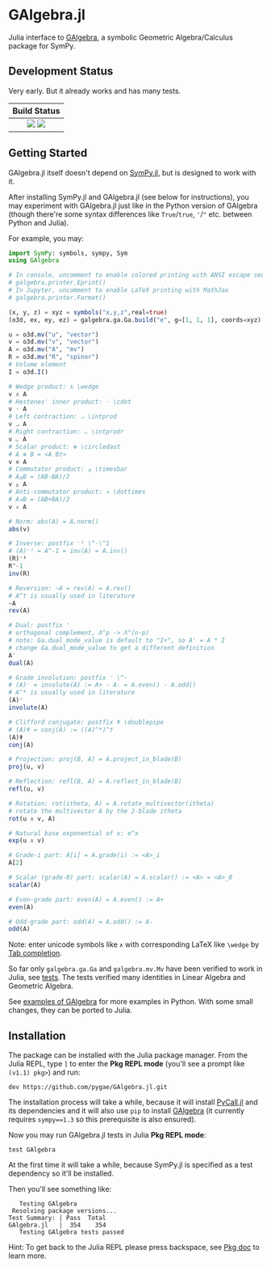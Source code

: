 # GAlgebra.jl

Julia interface to [GAlgebra](https://github.com/pygae/galgebra), a symbolic Geometric Algebra/Calculus package for SymPy.

## Development Status

Very early. But it already works and has many tests.

| **Build Status**                                                                                |
|:-----------------------------------------------------------------------------------------------:|
| [![][travis-img]][travis-url]                                   [![][codecov-img]][codecov-url] |

[travis-img]: https://travis-ci.com/pygae/GAlgebra.jl.svg?branch=master
[travis-url]: https://travis-ci.com/pygae/GAlgebra.jl
[codecov-img]: https://img.shields.io/codecov/c/github/pygae/GAlgebra.jl.svg
[codecov-url]: https://codecov.io/gh/pygae/GAlgebra.jl

## Getting Started

GAlgebra.jl itself doesn't depend on [SymPy.jl](https://github.com/JuliaPy/SymPy.jl), but is designed to work with it.

After installing SymPy.jl and GAlgebra.jl (see below for instructions), you may experiment with GAlgebra.jl just like in the Python version of GAlgebra (though there're some syntax differences like `True`/`true`, `'`/`"` etc. between Python and Julia).

For example, you may:

```julia
import SymPy: symbols, sympy, Sym
using GAlgebra

# In console, uncomment to enable colored printing with ANSI escape sequences 
# galgebra.printer.Eprint()
# In Jupyter, uncomment to enable LaTeX printing with MathJax
# galgebra.printer.Format()

(x, y, z) = xyz = symbols("x,y,z",real=true)
(o3d, ex, ey, ez) = galgebra.ga.Ga.build("e", g=[1, 1, 1], coords=xyz)

u = o3d.mv("u", "vector")
v = o3d.mv("v", "vector")
A = o3d.mv("A", "mv")
R = o3d.mv("R", "spinor")
# Volume element
I = o3d.I()

# Wedge product: ∧ \wedge
v ∧ A
# Hestenes' inner product: ⋅ \cdot
v ⋅ A
# Left contraction: ⨼ \intprod
v ⨼ A
# Right contraction: ⨽ \intprodr
v ⨽ A
# Scalar product: ⊛ \circledast
# A ⊛ B = <A B†>
v ⊛ A
# Commutator product: ⨱ \timesbar
# A⨱B = (AB-BA)/2
v ⨱ A
# Anti-commutator product: ⨰ \dottimes
# A⨰B = (AB+BA)/2
v ⨰ A

# Norm: abs(A) = A.norm()
abs(v)

# Inverse: postfix ⁻¹ \^-\^1
# (A)⁻¹ = A^-1 = inv(A) = A.inv()
(R)⁻¹
R^-1
inv(R)

# Reversion: ~A = rev(A) = A.rev()
# A^† is usually used in literature
~A
rev(A)

# Dual: postfix '
# orthogonal complement, Λ^p -> Λ^(n-p)
# note: Ga.dual_mode_value is default to "I+", so A' = A * I
# change Ga.dual_mode_value to get a different definition
A'
dual(A)

# Grade involution: postfix ⁻ \^-
# (A)⁻ = involute(A) := A+ - A- = A.even() - A.odd()
# A^* is usually used in literature
(A)⁻
involute(A)

# Clifford conjugate: postfix ǂ \doublepipe
# (A)ǂ = conj(A) := ((A)^*)^†
(A)ǂ
conj(A)

# Projection: proj(B, A) = A.project_in_blade(B)
proj(u, v)

# Reflection: refl(B, A) = A.reflect_in_blade(B)
refl(u, v)

# Rotation: rot(itheta, A) = A.rotate_multivector(itheta)
# rotate the multivector A by the 2-blade itheta
rot(u ∧ v, A)

# Natural base exponential of x: e^x
exp(u ∧ v)

# Grade-i part: A[i] = A.grade(i) := <A>_i
A[2]

# Scalar (grade-0) part: scalar(A) = A.scalar() := <A> = <A>_0
scalar(A)

# Even-grade part: even(A) = A.even() := A+
even(A)

# Odd-grade part: odd(A) = A.odd() := A-
odd(A)
```

Note: enter unicode symbols like `∧` with corresponding LaTeX like `\wedge` by [Tab completion](https://pkg.julialang.org/docs/julia/THl1k/1.1.0/manual/unicode-input.html).

So far only `galgebra.ga.Ga` and `galgebra.mv.Mv` have been verified to work in Julia, see [tests](https://github.com/pygae/GAlgebra.jl/tree/master/test/runtests.jl). The tests verified many identities in Linear Algebra and Geometric Algebra.

See [examples of GAlgebra](https://github.com/pygae/galgebra/tree/15-print-pow/examples) for more examples in Python. With some small changes, they can be ported to Julia.

## Installation

The package can be installed with the Julia package manager. From the Julia REPL, type `]` to enter the **Pkg REPL mode** (you'll see a prompt like `(v1.1) pkg>`) and run:

```
dev https://github.com/pygae/GAlgebra.jl.git
```

The installation process will take a while, because it will install [PyCall.jl](https://github.com/JuliaPy/PyCall.jl) and its dependencies and it will also use `pip` to install [GAlgebra](https://github.com/pygae/galgebra) (it currently requires `sympy==1.3` so this prerequisite is also ensured).

Now you may run GAlgebra.jl tests in Julia **Pkg REPL mode**: 

```
test GAlgebra
```

At the first time it will take a while, because SymPy.jl is specified as a test dependency so it'll be installed.

Then you'll see something like:

```
   Testing GAlgebra
 Resolving package versions...
Test Summary: | Pass  Total
GAlgebra.jl   |  354    354
   Testing GAlgebra tests passed
```

Hint: To get back to the Julia REPL please press backspace, see [Pkg doc](https://docs.julialang.org/en/v1/stdlib/Pkg/index.html) to learn more.